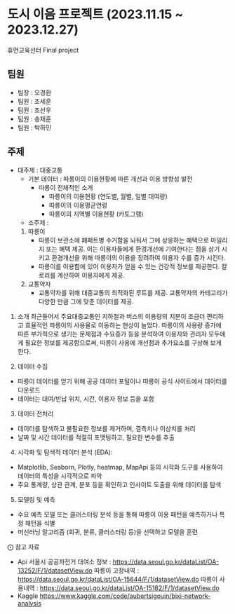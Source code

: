 # 도시 이음 프로젝트 (2023.11.15 ~ 2023.12.27)
휴먼교육선터 Final project

## 팀원
- 팀장 : 오경환
- 팀원 : 조세훈
- 팀원 : 조선우
- 팀원 : 송재훈
- 팀원 : 박하민

## 주제
- 대주제 : 대중교통
    - 기본 데이터 : 따릉이의 이용현황에 따른 개선과 이용 방향성 발전
        - 따릉이 전체적인 소개
          - 따릉이의 이용현황 (연도별, 월별, 일별 대여량)
          - 따릉이의 이용평균연령
          - 따릉이의 지역별 이용현황 (카토그램)
    - 소주제 :
    1. 따릉이
        - 따릉이 보관소에 폐페트병 수거함을 놔둬서 그에 상응하는 혜택으로 마일리지 또는 혜택 제공.
          이는 이용자들에게 환경개선에 기여한다는 점을 상기 시키고 환경개선을 위해 따릉이의 이용을 장려하여 이용자 수를 증가 시킨다.
        - 따릉이를 이용함에 있어 이용자가 얻을 수 있는 건강적 정보를 제공한다. 칼로리를 계산하여 이용자에게 제공.
    2. 교통약자
        - 교통약자를 위해 대중교통의 최적화된 루트를 제공. 교통약자의 카테고리가 다양한 만큼 그에 맞춘 데이터를 제공.
1. 소개
  최근들어서 주요대중교통인 지하철과 버스의 이용량의 지분이 조금더 편리하고 효율적인 따릉이의 사용율로 이동하는 현상이 늘었다.
따릉이의 사용량 증가에 따른 부가적으로 생기는 문제점과 수요증가 등을 분석하여 이용자와 관리자 모두에게 필요한 정보를 제공함으로써,
따릉이 사용에 개선점과 추가요소를 구상해 보게 한다.

2. 데이터 수집
  - 따릉이 데이터를 얻기 위해 공공 데이터 포털이나 따릉이 공식 사이트에서 데이터를 다운로드
  - 데이터는 대여/반납 위치, 시간, 이용자 정보 등을 포함

3. 데이터 전처리
  - 데이터를 탐색하고 불필요한 정보를 제거하며, 결측치나 이상치를 처리
  - 날짜 및 시간 데이터를 적절히 포맷팅하고, 필요한 변수를 추출

4. 시각화 및 탐색적 데이터 분석 (EDA):
  - Matplotlib, Seaborn, Plotly, heatmap, MapApi 등의 시각화 도구를 사용하여 데이터의 특성을 시각적으로 파악
  - 주요 통계량, 상관 관계, 분포 등을 확인하고 인사이트 도출을 위해 데이터를 탐색

5. 모델링 및 예측
  - 수요 예측 모델 또는 클러스터링 분석 등을 통해 따릉이 이용 패턴을 예측하거나 특정 패턴을 식별
  - 머신러닝 알고리즘 (회귀, 분류, 클러스터링 등)을 선택하고 모델을 훈련

⨀ 참고 자료
- Api
서울시 공공자전거 대여소 정보 : https://data.seoul.go.kr/dataList/OA-13252/F/1/datasetView.do
따릉이 고장내역 : https://data.seoul.go.kr/dataList/OA-15644/F/1/datasetView.do
따릉이 사용내역 : https://data.seoul.go.kr/dataList/OA-15182/F/1/datasetView.do
- Kaggle
  https://www.kaggle.com/code/aubertsigouin/bixi-network-analysis

